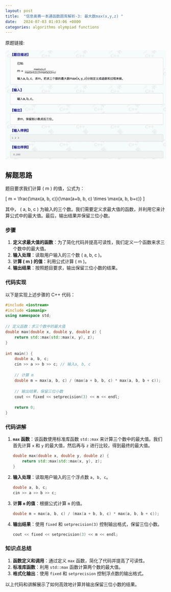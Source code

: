 ```yaml
---
layout: post
title:  "信息奥赛一本通函数题库解析-3: 最大数max(x,y,z) "
date:   2024-07-03 01:03:06 +0800
categories: algorithms olympiad functions
---
```


原题链接: [](http://ybt.ssoier.cn:8088/problem_show.php?pid=1152)

![](https://raw.githubusercontent.com/jamiesun/images/master/default/spmq21.png)

## 解题思路

题目要求我们计算 \( m \) 的值，公式为：

\[ m = \frac{\max(a, b, c)}{\max(a+b, b, c) \times \max(a, b, b+c)} \]

其中， \( a, b, c \) 为输入的三个数。我们需要定义求最大值的函数，并利用它来计算公式中的最大值。最后，输出结果并保留三位小数。

### 步骤

1. **定义求最大值的函数**：为了简化代码并提高可读性，我们定义一个函数来求三个数中的最大值。
2. **输入处理**：读取用户输入的三个数 \( a, b, c \)。
3. **计算 \( m \) 的值**：利用公式计算 \( m \)。
4. **输出结果**：按照题目要求，输出保留三位小数的结果。

### 代码实现

以下是实现上述步骤的 C++ 代码：

```cpp
#include <iostream>
#include <iomanip>
using namespace std;

// 定义函数：求三个数中的最大值
double max(double x, double y, double z) {
    return std::max(std::max(x, y), z);
}

int main() {
    double a, b, c;
    cin >> a >> b >> c; // 输入a, b, c

    // 计算 m
    double m = max(a, b, c) / (max(a + b, b, c) * max(a, b, b + c));

    // 输出结果，保留三位小数
    cout << fixed << setprecision(3) << m << endl;

    return 0;
}
```

### 代码讲解

1. **`max` 函数**：该函数使用标准库函数 `std::max` 来计算三个数中的最大值。我们首先计算 `x` 和 `y` 的最大值，然后再与 `z` 进行比较，得到最终的最大值。

    ```cpp
    double max(double x, double y, double z) {
        return std::max(std::max(x, y), z);
    }
    ```

2. **输入处理**：读取用户输入的三个浮点数 `a, b, c`。

    ```cpp
    double a, b, c;
    cin >> a >> b >> c;
    ```

3. **计算 `m` 的值**：根据公式计算 `m` 的值。

    ```cpp
    double m = max(a, b, c) / (max(a + b, b, c) * max(a, b, b + c));
    ```

4. **输出结果**：使用 `fixed` 和 `setprecision(3)` 控制输出格式，保留三位小数。

    ```cpp
    cout << fixed << setprecision(3) << m << endl;
    ```

### 知识点总结

1. **函数定义和调用**：通过定义 `max` 函数，简化了代码并提高了可读性。
2. **标准库函数**：利用 `std::max` 函数计算两个数的最大值。
3. **格式化输出**：使用 `fixed` 和 `setprecision` 控制浮点数的输出格式。

以上代码和讲解展示了如何高效地计算并输出保留三位小数的结果。